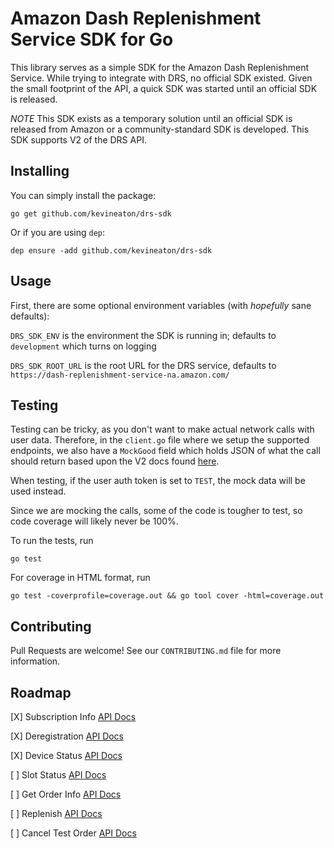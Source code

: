 # Amazon Dash Replenishment Service SDK for Go

This library serves as a simple SDK for the Amazon Dash Replenishment Service. While trying to integrate with DRS, no official SDK existed. Given the small footprint of the API, a quick SDK was started until an official SDK is released.

*NOTE* This SDK exists as a temporary solution until an official SDK is released from Amazon or a community-standard SDK is developed. This SDK supports V2 of the DRS API.

## Installing

You can simply install the package:

`go get github.com/kevineaton/drs-sdk`

Or if you are using `dep`:

`dep ensure -add github.com/kevineaton/drs-sdk`

## Usage

First, there are some optional environment variables (with *hopefully* sane defaults):

`DRS_SDK_ENV` is the environment the SDK is running in; defaults to `development` which turns on logging

`DRS_SDK_ROOT_URL` is the root URL for the DRS service, defaults to `https://dash-replenishment-service-na.amazon.com/`

## Testing

Testing can be tricky, as you don't want to make actual network calls with user data. Therefore, in the `client.go` file where we setup the supported endpoints, we also have a `MockGood` field which holds JSON of what the call should return based upon the V2 docs found [here](https://developer.amazon.com/docs/dash/replenishment-service.html).

When testing, if the user auth token is set to `TEST`, the mock data will be used instead.

Since we are mocking the calls, some of the code is tougher to test, so code coverage will likely never be 100%.

To run the tests, run

`go test`

For coverage in HTML format, run

`go test -coverprofile=coverage.out && go tool cover -html=coverage.out`

## Contributing

Pull Requests are welcome! See our `CONTRIBUTING.md` file for more information.

## Roadmap

[X] Subscription Info [API Docs](https://developer.amazon.com/docs/dash/getsubscriptioninfo-endpoint.html)

[X] Deregistration [API Docs](https://developer.amazon.com/docs/dash/deregistration-endpoint.html)

[X] Device Status [API Docs](https://developer.amazon.com/docs/dash/devicestatus-endpoint.html)

[ ] Slot Status [API Docs](https://developer.amazon.com/docs/dash/slotstatus-endpoint.html)

[ ] Get Order Info [API Docs](https://developer.amazon.com/docs/dash/getorderinfo-endpoint.html)

[ ] Replenish [API Docs](https://developer.amazon.com/docs/dash/replenish-endpoint.html)

[ ] Cancel Test Order [API Docs](https://developer.amazon.com/docs/dash/canceltestorder-endpoint.html)